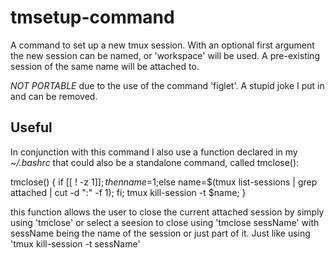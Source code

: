 # tmsetup-command

A command to set up a new tmux session.  With an optional first argument the new
session can be named, or 'workspace' will be used.  A pre-existing session of the same name will
be attached to.

*NOT PORTABLE* due to the use of the command 'figlet'.  A stupid joke I put in and can be removed.

## Useful

In conjunction with this command I also use a function declared in my *~/.bashrc* that could also be a standalone command, called tmclose():

tmclose() { if [[ ! -z $1  ]];then name=$1;else name=$(tmux list-sessions | grep attached | cut -d ":" -f 1); fi; tmux kill-session -t $name;  }

this function allows the user to close the current attached session by simply using 'tmclose' or select a seesion to close using
'tmclose sessName' with sessName being the name of the session or just part of it.  Just like using 'tmux kill-session -t sessName'
